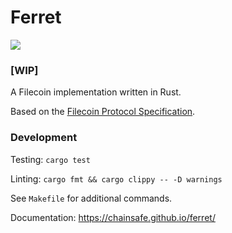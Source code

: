 # Ferret
![](https://github.com/ChainSafe/ferret/workflows/Rust%20CI/badge.svg?branch=master)

### [WIP]
A Filecoin implementation written in Rust.

Based on the [Filecoin Protocol Specification](https://filecoin-project.github.io/specs/).

### Development

Testing: `cargo test`

Linting: `cargo fmt && cargo clippy -- -D warnings`

See `Makefile` for additional commands.

Documentation: https://chainsafe.github.io/ferret/